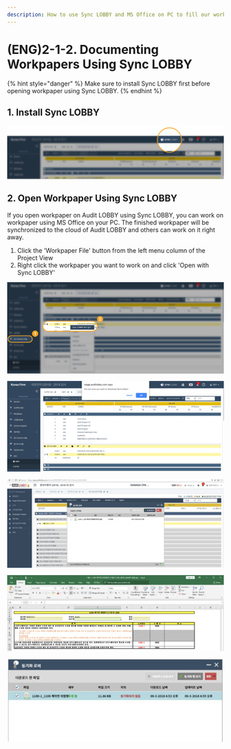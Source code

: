 ```yaml
---
description: How to use Sync LOBBY and MS Office on PC to fill our workpaper
---
```


# \(ENG\)2-1-2. Documenting Workpapers Using Sync LOBBY

{% hint style="danger" %}
Make sure to install Sync LOBBY first before opening workpaper using Sync LOBBY.
{% endhint %}

## 1. Install Sync LOBBY

![Click &apos;Sync LOBBY&apos; at the top of the screen to download and install.](../../../../.gitbook/assets/2-1-2-download_synclobby.jpg)



## 2. Open Workpaper Using Sync LOBBY

If you open workpaper on Audit LOBBY using Sync LOBBY, you can work on workpaper using MS Office on your PC. The finished workpaper will be synchronized to the cloud of Audit LOBBY and others can work on it right away.

1. Click the 'Workpaper File' button from the left menu column of the Project View
2. Right click the workpaper you want to work on and click 'Open with Sync LOBBY'

![](../../../../.gitbook/assets/2-1-2-wp_open_with_synclobby.jpg)

![](../../../../.gitbook/assets/2-1-2-wp_open_with_synclobby_msg.jpg)

![](../../../../.gitbook/assets/image-39.png)

![](../../../../.gitbook/assets/image-135.png)

![](../../../../.gitbook/assets/image-35.png)

